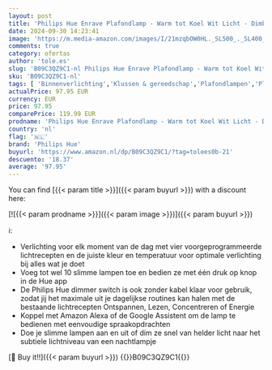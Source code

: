 ```yaml
---
layout: post
title: 'Philips Hue Enrave Plafondlamp - Warm tot Koel Wit Licht - Dimbaar - Werkt met Alexa  Google Home & Apple HomeKit - Verbind met Hue Bridge - Smart Lamp 26 cm - Inclusief 1 Dimmer Switch - Zwart'
date: 2024-09-30 14:23:41
image: 'https://m.media-amazon.com/images/I/21mzqbOW0HL._SL500_._SL400_.jpg'
comments: true
category: ofertas
author: 'tole.es'
slug: 'B09C3QZ9C1-nl Philips Hue Enrave Plafondlamp - Warm tot Koel Wit Licht -...'
sku: 'B09C3QZ9C1-nl'
tags: [ 'Binnenverlichting','Klussen & gereedschap','Plafondlampen','Plafondverlichting','Verlichting','philips hue','🇳🇱', ]
actualPrice: 97.95 EUR
currency: EUR
price: 97.95
comparePrice: 119.99 EUR
prodname: 'Philips Hue Enrave Plafondlamp - Warm tot Koel Wit Licht - Dimbaar - Werkt met Alexa  Google Home & Apple HomeKit - Verbind met Hue Bridge - Smart Lamp 26 cm - Inclusief 1 Dimmer Switch - Zwart'
country: 'nl'
flag: '🇳🇱'
brand: 'Philips Hue'
buyurl: 'https://www.amazon.nl/dp/B09C3QZ9C1/?tag=tolees0b-21'
descuento: '18.37'
average: '97.95'
---
```


You can find [{{< param title >}}]({{< param buyurl >}}) with a discount here:

[![{{< param prodname >}}]({{< param image >}})]({{< param buyurl >}})

ℹ️:

- Verlichting voor elk moment van de dag met vier voorgeprogrammeerde lichtrecepten en de juiste kleur en temperatuur voor optimale verlichting bij alles wat je doet
- Voeg tot wel 10 slimme lampen toe en bedien ze met één druk op knop in de Hue app
- De Philips Hue dimmer switch is ook zonder kabel klaar voor gebruik, zodat jij het maximale uit je dagelijkse routines kan halen met de bestaande lichtrecepten Ontspannen, Lezen, Concentreren of Energie
- Koppel met Amazon Alexa of de Google Assistent om de lamp te bedienen met eenvoudige spraakopdrachten
- Doe je slimme lampen aan en uit of dim ze snel van helder licht naar het subtiele lichtniveau van een nachtlampje

[🛒 Buy it!!]({{< param buyurl >}})
{{<world>}}B09C3QZ9C1{{</world>}}

